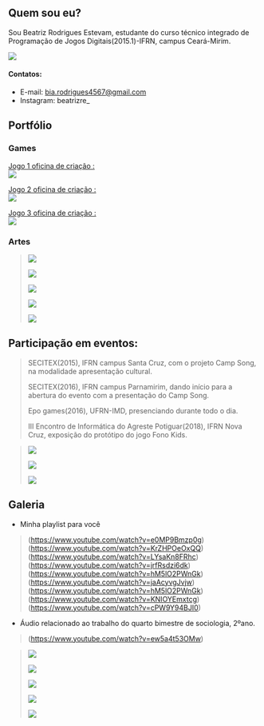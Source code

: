 ## [](#header-2)Quem sou eu?
  
  
Sou Beatriz Rodrigues Estevam, estudante do curso técnico integrado de Programação de Jogos Digitais(2015.1)-IFRN, campus Ceará-Mirim.
    
    
  ![]( 	certa6.png)


#### [](#header-4)Contatos:  
  
  
*  E-mail: bia.rodrigues4567@gmail.com
*  Instagram: beatrizre_
  
  
## [](#header-2)Portfólio  
  
  
### [](#header-3)Games   
  
  
[Jogo 1 oficina de criação :   
![](11.png)](https://wesleylandia.github.io/$/)

[Jogo 2 oficina de criação :  
![](fk6.png)](https://jordanag.github.io/FonoKids2/)

[Jogo 3 oficina de criação :  
![](jjogo3.png)](https://cavalcantebya.github.io/quepaiseesse/)

  
  
### [](#header-3)Artes
  
 > ![](jogo3.png)  
 >  
 > ![](jogo2.png)    
 >  
 > ![](Untitled-3.png)    
 >           
 > ![](bandeira3.png)       
 >     
 > ![](jogoo3.png)  
   
 
 


## [](#header-2)Participação em eventos:

> SECITEX(2015), IFRN campus Santa Cruz, com o projeto Camp Song, na modalidade apresentação cultural.  
>  
> SECITEX(2016), IFRN campus Parnamirim, dando início para a abertura do evento com a presentação do Camp Song.  
>
> Epo games(2016), UFRN-IMD, presenciando durante todo o dia.
>
> III Encontro de Informática do Agreste Potiguar(2018), IFRN Nova Cruz, exposição do protótipo do jogo Fono Kids.  

  
 > ![](fkap.png)  
 >  
 > ![](jorg.jpg)  
 >  
 > ![](tam5.1.jpg)
      
   
   ## [](#header-2)Galeria  
  
  *  Minha playlist para você  
  
  > (https://www.youtube.com/watch?v=e0MP9Bmzp0g)     
  > (https://www.youtube.com/watch?v=KrZHPOeOxQQ)  
  > (https://www.youtube.com/watch?v=LYsaKn8FRhc)
  > (https://www.youtube.com/watch?v=jrfRsdzi6dk)  
  > (https://www.youtube.com/watch?v=hM5lO2PWnGk)  
  > (https://www.youtube.com/watch?v=jaAcyvgJvjw)
  > (https://www.youtube.com/watch?v=hM5lO2PWnGk)  
  > (https://www.youtube.com/watch?v=KNIOYEmxtcg)  
  > (https://www.youtube.com/watch?v=cPW9Y94BJI0)  
    
      
   *  Áudio relacionado ao trabalho do quarto bimestre de sociologia, 2ºano.  
   
  > (https://www.youtube.com/watch?v=ew5a4t53OMw)  
 
  > ![](fliperama.png)    
  >     
  > ![](pauletes1.jpg)    
  >      
  > ![](tam5.jpg)    
  >     
  > ![](interface.png)    
  >                
  > ![](turm.jpg)  
   
